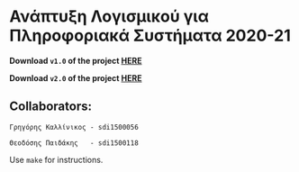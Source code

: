# Ανάπτυξη Λογισμικού για Πληροφοριακά Συστήματα 2020-21

**Download `v1.0` of the project [HERE](https://github.com/theopaid/Project_JJ/releases/tag/v1.0)**

**Download `v2.0` of the project [HERE](https://github.com/theopaid/Project_JJ/releases/tag/v2.0)**

## Collaborators:
	Γρηγόρης Καλλίνικος - sdi1500056
	
	Θεοδόσης Παιδάκης   - sdi1500118


Use `make` for instructions.


